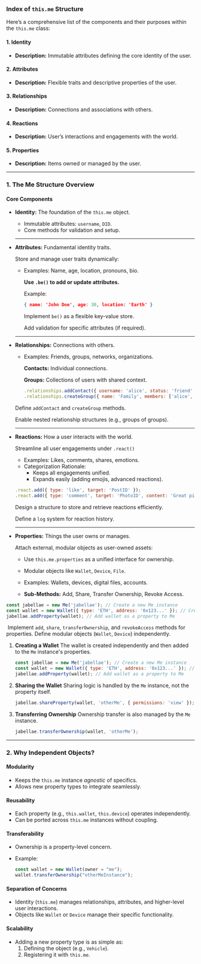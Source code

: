 ### **Index of `this.me` Structure**

Here’s a comprehensive list of the components and their purposes within the `this.me` class:

#### **1. Identity**

- **Description:** Immutable attributes defining the core identity of the user.

#### **2. Attributes**

- **Description:** Flexible traits and descriptive properties of the user.

#### **3. Relationships**

- **Description:** Connections and associations with others.

#### **4. Reactions**

- **Description:** User’s interactions and engagements with the world.

#### **5. Properties**

- **Description:** Items owned or managed by the user.

------

### **1. The Me Structure Overview**

#### **Core Components**

- **Identity:** The foundation of the `this.me` object.

  - Immutable attributes: `username`, `DID`.
  - Core methods for validation and setup.

  ---

- **Attributes:** Fundamental identity traits.

  Store and manage user traits dynamically:

  - Examples: Name, age, location, pronouns, bio.

    **Use `.be()` to add or update attributes.**

    Example: 

    ```json
    { name: 'John Doe', age: 30, location: 'Earth' }
    ```

    Implement `be()` as a flexible key-value store.

    Add validation for specific attributes (if required).

  --------

- **Relationships:** Connections with others.

  - Examples: Friends, groups, networks, organizations.

    **Contacts:** Individual connections.

    **Groups:** Collections of users with shared context.

    ```js
    .relationships.addContact({ username: 'alice', status: 'friend' });
    .relationships.createGroup({ name: 'Family', members: ['alice', 'bob'] });
    ```

  Define `addContact` and `createGroup` methods.

  Enable nested relationship structures (e.g., groups of groups).

  ---------

- **Reactions:** How a user interacts with the world.

  Streamline all user engagements under `.react()`

  - Examples: Likes, comments, shares, emotions.
  - Categorization Rationale:
    - Keeps all engagements unified.
    - Expands easily (adding emojis, advanced reactions).

  ```js
  .react.add({ type: 'like', target: 'PostID' });
  .react.add({ type: 'comment', target: 'PhotoID', content: 'Great pic!' });
  ```

  Design a structure to store and retrieve reactions efficiently.

  Define a `log` system for reaction history.

  -----

- **Properties:** Things the user owns or manages.

  Attach external, modular objects as user-owned assets:

  - Use `this.me.properties` as a unified interface for ownership.
  - Modular objects like `Wallet`, `Device`, `File`.

  - Examples: Wallets, devices, digital files, accounts.
  - **Sub-Methods:** Add, Share, Transfer Ownership, Revoke Access.

```js
const jabellae = new Me('jabellae'); // Create a new Me instance
const wallet = new Wallet({ type: 'ETH', address: '0x123...' }); // Create a wallet object
jabellae.addProperty(wallet); // Add wallet as a property to Me
```

​	Implement `add`, `share`, `transferOwnership`, and `revokeAccess` methods for properties. Define modular objects (`Wallet`, `Device`) independently.

1. **Creating a Wallet**
    The wallet is created independently and then added to the `Me` instance's properties.

   ```javascript
   const jabellae = new Me('jabellae'); // Create a new Me instance
   const wallet = new Wallet({ type: 'ETH', address: '0x123...' }); // Create a wallet object
   jabellae.addProperty(wallet); // Add wallet as a property to Me
   ```

2. **Sharing the Wallet**
    Sharing logic is handled by the `Me` instance, not the property itself.

   ```javascript
   jabellae.shareProperty(wallet, 'otherMe', { permissions: 'view' });
   ```

3. **Transferring Ownership**
    Ownership transfer is also managed by the `Me` instance.

   ```javascript
   jabellae.transferOwnership(wallet, 'otherMe');
   ```

------

### **2. Why Independent Objects?**

#### **Modularity**

- Keeps the `this.me` instance *agnostic* of specifics.
- Allows new property types to integrate seamlessly.

#### **Reusability**

- Each property (e.g., `this.wallet`, `this.device`) operates independently.
- Can be ported across `this.me` instances without coupling.

#### **Transferability**

- Ownership is a property-level concern.

- Example:

  ```javascript
  const wallet = new Wallet(owner = "me");
  wallet.transferOwnership("otherMeInstance");
  ```

#### **Separation of Concerns**

- Identity (`this.me`) manages relationships, attributes, and higher-level user interactions.
- Objects like `Wallet` or `Device` manage their specific functionality.

#### **Scalability**

- Adding a new property type is as simple as:
  1. Defining the object (e.g., `Vehicle`).
  2. Registering it with `this.me`.